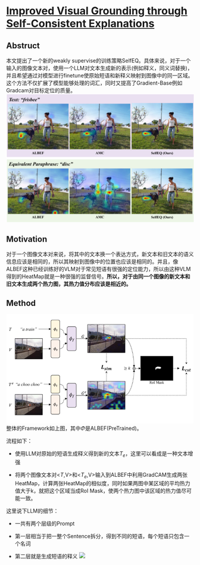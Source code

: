 # [Improved Visual Grounding through Self-Consistent Explanations](https://arxiv.org/abs/2312.04554)

## Abstruct
本文提出了一个新的weakly supervise的训练策略SelfEQ。具体来说，对于一个输入的图像文本对，使用一个LLM对文本生成新的表示(例如释义，同义词替换)，并且希望通过对模型进行finetune使原始短语和新释义映射到图像中的同一区域。这个方法不仅扩展了模型能够处理的词汇，同时又提高了Gradient-Base例如Gradcam对目标定位的质量。
![](pic/selfeq1.png)
## Motivation
对于一个图像文本对来说，将其中的文本换一个表达方式，新文本和旧文本的语义信息应该是相同的，所以其映射到图像中的位置也应该是相同的。并且，像ALBEF这种已经训练好的VLM对于常见短语有很强的定位能力，所以由这种VLM得到的HeatMap就是一种很强的监督信号。**所以，对于由同一个图像的新文本和旧文本生成两个热力图，其热力值分布应该是相近的。**

## Method
![](pic/selfeq2.png)
整体的Framework如上图，其中$\Phi$是ALBEF(PreTrained)。

流程如下：
* 使用LLM对原始的短语生成释义得到新的文本$T_e$，这里可以看成是一种文本增强

* 将两个图像文本对<$T$,V>和<$T_e$,V>输入到ALBEF中利用GradCAM生成两张HeatMap，计算两张HeatMap的相似度，同时如果两图中某区域的平均热力值大于k，就把这个区域当成RoI Mask，使两个热力图中该区域的热力值尽可能一致。

这里说下LLM的细节：
* 一共有两个层级的Prompt

* 第一层相当于把一整个Sentence拆分，得到不同的短语，每个短语只包含一个名词
  
* 第二层就是生成短语的释义
![](pic/selfeq3.pngs)